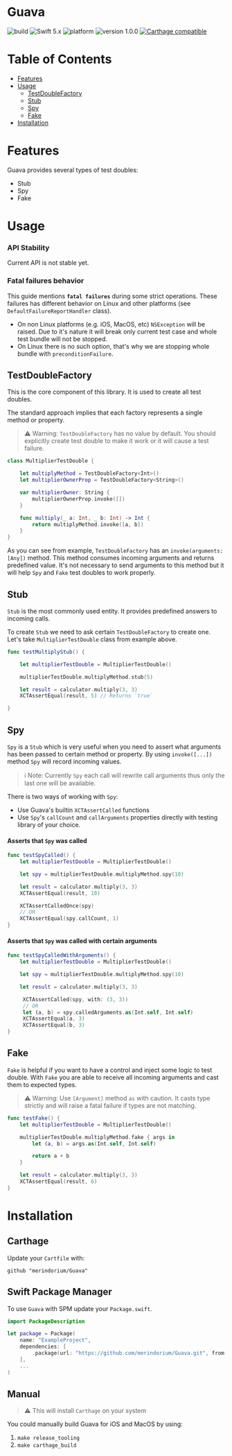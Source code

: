 # Guava 

![build](https://github.com/merindorium/Guava/workflows/build/badge.svg?branch=master)
![Swift 5.x](https://img.shields.io/badge/Swift-5.x-orange.svg)
![platform](https://img.shields.io/badge/platform-ios%20%7C%20osx%20%7C%20linux-lightgray.svg)
![version 1.0.0](https://img.shields.io/badge/version-1.0.0-blue.svg)
[![Carthage compatible](https://img.shields.io/badge/Carthage-compatible-4BC51D.svg?style=flat)](https://github.com/Carthage/Carthage)

Table of Contents
=================

* [Features](#features)
* [Usage](#usage)
  * [TestDoubleFactory](#testdoublefactory)
  * [Stub](#stub)
  * [Spy](#spy)
  * [Fake](#fake)
* [Installation](#installation)

# Features

Guava provides several types of test doubles:

- Stub
- Spy
- Fake

# Usage

### API Stability

Current API is not stable yet.

### Fatal failures behavior

This guide mentions **`fatal failures`** during some strict operations. These failures has different behavior on Linux and other platforms (see `DefaultFailureReportHandler` class).

- On non Linux platforms (e.g. iOS, MacOS, etc) `NSException` will be raised. Due to it's nature it will break only current test case and whole test bundle will not be stopped.
- On Linux there is no such option, that's why we are stopping whole bundle with `preconditionFailure`.

## TestDoubleFactory

This is the core component of this library. It is used to create all test doubles.

The standard approach implies that each factory represents a single method or property.

> ⚠️ Warning: `TestDoubleFactory` has no value by default. You should explicitly create test double to make it work or it will cause a test failure.

```swift
class MultiplierTestDouble {

	let multiplyMethod = TestDoubleFactory<Int>()
	let multiplierOwnerProp = TestDoubleFactory<String>()

	var multiplierOwner: String {
		multiplierOwnerProp.invoke([])
	}

	func multiply(_ a: Int, _ b: Int) -> Int {
		return multiplyMethod.invoke([a, b])
	}
}
```
As you can see from example, `TestDoubleFactory` has an `invoke(arguments: [Any])` method. This method consumes incoming arguments and returns predefined value. It's not necessary to send arguments to this method but it will help `Spy` and `Fake` test doubles to work properly.

## Stub

`Stub` is the most commonly used entity. It provides predefined answers to incoming calls.

To create `Stub` we need to ask certain `TestDoubleFactory` to create one. Let's take `MultiplierTestDouble` class from example above.

```swift
func testMultiplyStub() {

	let multiplierTestDouble = MultiplierTestDouble()

	multiplierTestDouble.multiplyMethod.stub(5)

	let result = calculator.multiply(3, 3)
	XCTAssertEqual(result, 5) // Returns `true`

}
```

## Spy

`Spy` is a `Stub` which is very useful when you need to assert what arguments has been passed to certain method or property. By using `invoke([...])` method `Spy` will record incoming values.

> ℹ️ Note: Currently `Spy` each call will rewrite call arguments thus only the last one will be available.

There is two ways of working with `Spy`:

- Use Guava's builtin `XCTAssertCalled` functions
- Use `Spy`'s `callCount` and `callArguments` properties directly with testing library of your choice.

#### Asserts that `Spy` was called

```swift
func testSpyCalled() {
    let multiplierTestDouble = MultiplierTestDouble()

    let spy = multiplierTestDouble.multiplyMethod.spy(10)

    let result = calculator.multiply(3, 3)
    XCTAssertEqual(result, 10)

    XCTAssertCalledOnce(spy)
    // OR
    XCTAssertEqual(spy.callCount, 1)
}
```
#### Asserts that `Spy` was called with certain arguments

```swift
func testSpyCalledWithArguments() {
    let multiplierTestDouble = MultiplierTestDouble()

    let spy = multiplierTestDouble.multiplyMethod.spy(10)

    let result = calculator.multiply(3, 3)

	 XCTAssertCalled(spy, with: (3, 3))
	 // OR
	 let (a, b) = spy.calledArguments.as(Int.self, Int.self)
	 XCTAssertEqual(a, 3)
	 XCTAssertEqual(b, 3)
}
```

## Fake

`Fake` is helpful if you want to have a control and inject some logic to test double. With `Fake` you are able to receive all incoming arguments and cast them to expected types.

> ⚠️ Warning: Use `[Argument]` method `as` with caution. It casts type strictly and will raise a fatal failure if types are not matching.

```swift
func testFake() {
    let multiplierTestDouble = MultiplierTestDouble()

    multiplierTestDouble.multiplyMethod.fake { args in
        let (a, b) = args.as(Int.self, Int.self)

        return a + b
    }

    let result = calculator.multiply(3, 3)
    XCTAssertEqual(result, 6)
}
```

# Installation

## Carthage

Update your `Cartfile` with:

```
github "merindorium/Guava"
```

## Swift Package Manager

To use `Guava` with SPM update your `Package.swift`.

```swift
import PackageDescription

let package = Package(
    name: "ExampleProject",
    dependencies: [
        .package(url: "https://github.com/merindorium/Guava.git", from: "v1.0.0")
    ],
    ...
)

```

## Manual

> ⚠️ This will install `Carthage` on your system

You could manually build Guava for iOS and MacOS by using:

1. `make release_tooling`
2. `make carthage_build`
